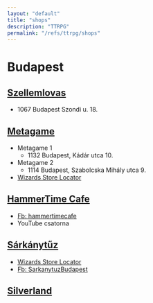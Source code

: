 ```yaml
---
layout: "default"
title: "shops"
description: "TTRPG"
permalink: "/refs/ttrpg/shops"
---
```


# Budapest

## [Szellemlovas](https://www.szellemlovas.hu/)

- 1067 Budapest Szondi u. 18.

## [Metagame](https://www.metagames.hu/)

- Metagame 1
    - 1132 Budapest, Kádár utca 10.
- Metagame 2
    - 1114 Budapest, Szabolcska Mihály utca 9.
- [Wizards Store Locator](https://locator.wizards.com/store/11828)

## [HammerTime Cafe](https://hammertimecafe.hu/)

- [Fb: hammertimecafe](https://www.facebook.com/hammertimecafe)
- YouTube csatorna

## [Sárkánytűz](http://www.deltavision.hu/konyvek/delta-vision/)

- [Wizards Store Locator](https://locator.wizards.com/store/11811)
- [Fb: SarkanytuzBudapest](https://www.facebook.com/SarkanytuzBudapest)

## [Silverland](https://www.silverland.hu/)
